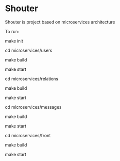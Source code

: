 # Shouter
Shouter is project based on microservices architecture

To run:

make init

cd microservices/users  

make build 

make start

cd microservices/relations  

make build  

make start

cd microservices/messages  

make build 

make start

cd microservices/front

make build  

make start
